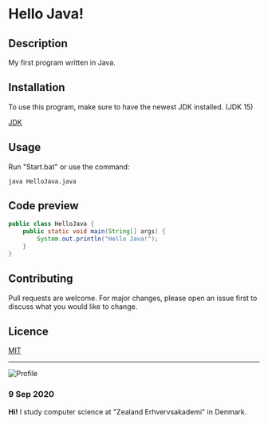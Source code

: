 # Hello Java!

## Description
My first program written in Java.

## Installation
To use this program, make sure to have the newest JDK installed. (JDK 15)

[JDK](https://www.oracle.com/java/technologies/javase/javase-jdk8-downloads.html)

## Usage

Run "Start.bat" or use the command:
```
java HelloJava.java
```

## Code preview

```java
public class HelloJava {
    public static void main(String[] args) {
        System.out.println("Hello Java!");
    }
}
```

## Contributing

Pull requests are welcome. For major changes, please open an issue first to discuss what you would like to change.

## Licence

[MIT](https://choosealicense.com/licenses/mit/)

---

![Profile](https://avatars0.githubusercontent.com/u/38241145?s=460&u=be4692ae7bcf3cb7caffd194fc729d829bddc9a2&v=4)

### 9 Sep 2020

**Hi!** I study computer science at "Zealand Erhvervsakademi" in Denmark.